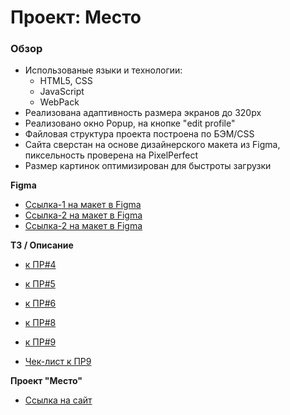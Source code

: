 # Проект: Место

### Обзор

- Использованые языки и технологии:
  - HTML5, CSS
  - JavaScript
  - WebPack
- Реализована адаптивность размера экранов до 320px
- Реализовано окно Popup, на кнопке "edit profile"
- Файловая структура проекта построена по БЭМ/CSS
- Сайта сверстан на основе дизайнерского макета из Figma, пиксельность проверена на PixelPerfect
- Размер картинок оптимизирован для быстроты загрузки

**Figma**

- [Ссылка-1 на макет в Figma](https://www.figma.com/file/2cn9N9jSkmxD84oJik7xL7/JavaScript.-Sprint-4?node-id=0%3A1)
- [Ссылка-2 на макет в Figma](https://www.figma.com/file/bjyvbKKJN2naO0ucURl2Z0/JavaScript.-Sprint-5?node-id=0%3A1)
- [Ссылка-2 на макет в Figma](https://www.figma.com/file/PSdQFRHoxXJFs2FH8IXViF/JavaScript.-Sprint-9?node-id=109%3A75&t=utRAqLFJpQou2DiL-0)

**ТЗ / Описание**

- [к ПР#4](https://concrete-web-bad.notion.site/4-cf8a0bbad14c4327ac51192c33a04fcd)
- [к ПР#5](https://concrete-web-bad.notion.site/5-05e706b22e584b63b85c7187db302ac8)
- [к ПР#6](https://concrete-web-bad.notion.site/6-52aad679d21241f69cd4306afb252e8b)
- [к ПР#8](https://concrete-web-bad.notion.site/8-b4da86cf48854922bef2b0525d74c7cf)
- [к ПР#9](https://concrete-web-bad.notion.site/9-7e6c0c783b9940588275cb37037e7ae9)

- [Чек-лист к ПР9](https://code.s3.yandex.net/web-developer/checklists-pdf/new-program/checklist-9.pdf)

**Проект "Место"**

- [Ссылка на сайт](https://ground-aero.github.io/mesto/)
